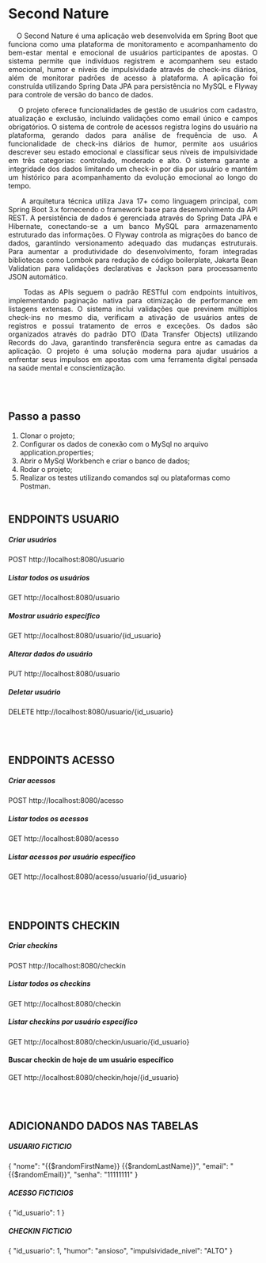 # Second Nature

<p align='justify'>&nbsp;&nbsp;&nbsp;&nbsp;O Second Nature é uma aplicação web desenvolvida em Spring Boot que funciona como uma plataforma de monitoramento e acompanhamento do bem-estar mental e emocional de usuários participantes de apostas. O sistema permite que indivíduos registrem e acompanhem seu estado emocional, humor e níveis de impulsividade através de check-ins diários, além de monitorar padrões de acesso à plataforma. A aplicação foi construída utilizando Spring Data JPA para persistência no MySQL e Flyway para controle de versão do banco de dados.</p>

<p align='justify'>&nbsp;&nbsp;&nbsp;&nbsp;O projeto oferece funcionalidades de gestão de usuários com cadastro, atualização e exclusão, incluindo validações como email único e campos obrigatórios. O sistema de controle de acessos registra logins do usuário na plataforma, gerando dados para análise de frequência de uso. A funcionalidade de check-ins diários de humor, permite aos usuários descrever seu estado emocional e classificar seus níveis de impulsividade em três categorias: controlado, moderado e alto. O sistema garante a integridade dos dados limitando um check-in por dia por usuário e mantém um histórico para acompanhamento da evolução emocional ao longo do tempo.</p>

<p align='justify'>&nbsp;&nbsp;&nbsp;&nbsp;A arquitetura técnica utiliza Java 17+ como linguagem principal, com Spring Boot 3.x fornecendo o framework base para desenvolvimento da API REST. A persistência de dados é gerenciada através do Spring Data JPA e Hibernate, conectando-se a um banco MySQL para armazenamento estruturado das informações. O Flyway controla as migrações do banco de dados, garantindo versionamento adequado das mudanças estruturais. Para aumentar a produtividade do desenvolvimento, foram integradas bibliotecas como Lombok para redução de código boilerplate, Jakarta Bean Validation para validações declarativas e Jackson para processamento JSON automático.</p>

<p align='justify'>&nbsp;&nbsp;&nbsp;&nbsp;Todas as APIs seguem o padrão RESTful com endpoints intuitivos, implementando paginação nativa para otimização de performance em listagens extensas. O sistema inclui validações que previnem múltiplos check-ins no mesmo dia, verificam a ativação de usuários antes de registros e possui tratamento de erros e exceções. Os dados são organizados através do padrão DTO (Data Transfer Objects) utilizando Records do Java, garantindo transferência segura entre as camadas da aplicação. O projeto é uma solução moderna para ajudar usuários a enfrentar seus impulsos em apostas com uma ferramenta digital pensada na saúde mental e conscientização.</p>
<br><br>

## Passo a passo

1. Clonar o projeto;
2. Configurar os dados de conexão com o MySql no arquivo application.properties;
3. Abrir o MySql Workbench e criar o banco de dados;
4. Rodar o projeto;
5. Realizar os testes utilizando comandos sql ou plataformas como Postman.
<br><br>
## ENDPOINTS USUARIO

##### Criar usuários
POST http://localhost:8080/usuario

##### Listar todos os usuários
GET http://localhost:8080/usuario

##### Mostrar usuário específico
GET http://localhost:8080/usuario/{id_usuario}

##### Alterar dados do usuário
PUT http://localhost:8080/usuario

##### Deletar usuário
DELETE http://localhost:8080/usuario/{id_usuario}

<br><br>
## ENDPOINTS ACESSO

##### Criar acessos
POST http://localhost:8080/acesso

##### Listar todos os acessos
GET http://localhost:8080/acesso

##### Listar acessos por usuário específico
GET http://localhost:8080/acesso/usuario/{id_usuario}

<br><br>
## ENDPOINTS CHECKIN

##### Criar checkins
POST http://localhost:8080/checkin

##### Listar todos os checkins
GET http://localhost:8080/checkin

##### Listar checkins por usuário específico  
GET http://localhost:8080/checkin/usuario/{id_usuario}

#### Buscar checkin de hoje de um usuário específico
GET http://localhost:8080/checkin/hoje/{id_usuario}

<br><br>

## ADICIONANDO DADOS NAS TABELAS
##### USUARIO FICTICIO
{
    "nome": "{{$randomFirstName}} {{$randomLastName}}",
    "email": "{{$randomEmail}}",
    "senha": "11111111"
}

##### ACESSO FICTICIOS
{
    "id_usuario": 1
}

##### CHECKIN FICTICIO
{
    "id_usuario": 1,
    "humor": "ansioso",
    "impulsividade_nivel": "ALTO"
}
